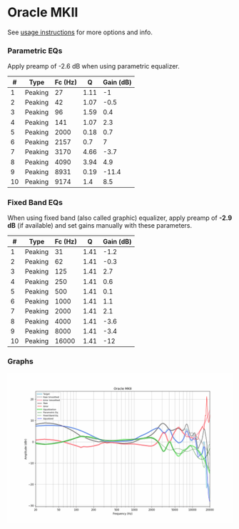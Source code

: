 # Oracle MKII
See [usage instructions](https://github.com/jaakkopasanen/AutoEq#usage) for more options and info.

### Parametric EQs
Apply preamp of -2.6 dB when using parametric equalizer.

|   # | Type    |   Fc (Hz) |    Q |   Gain (dB) |
|-----|---------|-----------|------|-------------|
|   1 | Peaking |        27 | 1.11 |        -1   |
|   2 | Peaking |        42 | 1.07 |        -0.5 |
|   3 | Peaking |        96 | 1.59 |         0.4 |
|   4 | Peaking |       141 | 1.07 |         2.3 |
|   5 | Peaking |      2000 | 0.18 |         0.7 |
|   6 | Peaking |      2157 | 0.7  |         7   |
|   7 | Peaking |      3170 | 4.66 |        -3.7 |
|   8 | Peaking |      4090 | 3.94 |         4.9 |
|   9 | Peaking |      8931 | 0.19 |       -11.4 |
|  10 | Peaking |      9174 | 1.4  |         8.5 |

### Fixed Band EQs
When using fixed band (also called graphic) equalizer, apply preamp of **-2.9 dB** (if available) and set gains manually with these parameters.

|   # | Type    |   Fc (Hz) |    Q |   Gain (dB) |
|-----|---------|-----------|------|-------------|
|   1 | Peaking |        31 | 1.41 |        -1.2 |
|   2 | Peaking |        62 | 1.41 |        -0.3 |
|   3 | Peaking |       125 | 1.41 |         2.7 |
|   4 | Peaking |       250 | 1.41 |         0.6 |
|   5 | Peaking |       500 | 1.41 |         0.1 |
|   6 | Peaking |      1000 | 1.41 |         1.1 |
|   7 | Peaking |      2000 | 1.41 |         2.1 |
|   8 | Peaking |      4000 | 1.41 |        -3.6 |
|   9 | Peaking |      8000 | 1.41 |        -3.4 |
|  10 | Peaking |     16000 | 1.41 |       -12   |

### Graphs
![](./Oracle%20MKII.png)
